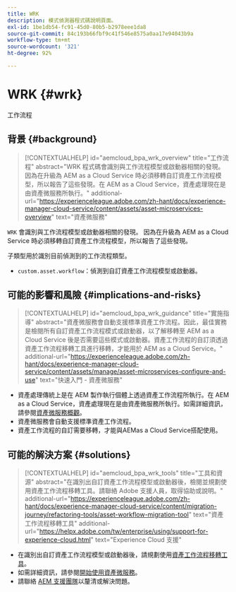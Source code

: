 ```yaml
---
title: WRK
description: 模式偵測器程式碼說明頁面。
exl-id: 1be1db54-fc91-45d0-80b5-b2978eee1da8
source-git-commit: 84c193b66fbf9c41f546e8575a0aa17e94043b9a
workflow-type: tm+mt
source-wordcount: '321'
ht-degree: 92%

---
```


# WRK {#wrk}

工作流程

## 背景 {#background}

>[!CONTEXTUALHELP]
>id="aemcloud_bpa_wrk_overview"
>title="工作流程"
>abstract="WRK 程式碼會識別與工作流程模型或啟動器相關的發現。因為在升級為 AEM as a Cloud Service 時必須移轉自訂資產工作流程模型，所以報告了這些發現。在 AEM as a Cloud Service，資產處理現在是由資產微服務所執行。"
>additional-url="https://experienceleague.adobe.com/zh-hant/docs/experience-manager-cloud-service/content/assets/asset-microservices-overview" text="資產微服務"

`WRK`  會識別與工作流程模型或啟動器相關的發現。 因為在升級為 AEM as a Cloud Service 時必須移轉自訂資產工作流程模型，所以報告了這些發現。

子類型用於識別目前偵測到的工作流程類型。

* `custom.asset.workflow`：偵測到自訂資產工作流程模型或啟動器。

## 可能的影響和風險 {#implications-and-risks}

>[!CONTEXTUALHELP]
>id="aemcloud_bpa_wrk_guidance"
>title="實施指導"
>abstract="資產微服務會自動支援標準資產工作流程。因此，最佳實務是檢閱所有自訂資產工作流程模式或啟動器，以了解移轉至 AEM as a Cloud Service 後是否需要這些模式或啟動器。資產工作流程的自訂須透過資產工作流程移轉工具進行移轉，才能用於 AEM as a Cloud Service。"
>additional-url="https://experienceleague.adobe.com/zh-hant/docs/experience-manager-cloud-service/content/assets/manage/asset-microservices-configure-and-use" text="快速入門 - 資產微服務"

* 資產處理傳統上是在 AEM 製作執行個體上透過資產工作流程所執行。在 AEM as a Cloud Service，資產處理現在是由資產微服務所執行。如需詳細資訊，請參閱[資產微服務概觀](https://experienceleague.adobe.com/zh-hant/docs/experience-manager-cloud-service/content/assets/asset-microservices-overview)。
* 資產微服務會自動支援標準資產工作流程。
* 資產工作流程的自訂需要移轉，才能與AEMas a Cloud Service搭配使用。

## 可能的解決方案 {#solutions}

>[!CONTEXTUALHELP]
>id="aemcloud_bpa_wrk_tools"
>title="工具和資源"
>abstract="在識別出自訂資產工作流程模型或啟動器後，檢閱並規劃使用資產工作流程移轉工具。請聯絡 Adob&#x200B;&#x200B;e 支援人員，取得協助或說明。"
>additional-url="https://experienceleague.adobe.com/zh-hant/docs/experience-manager-cloud-service/content/migration-journey/refactoring-tools/asset-workflow-migration-tool" text="資產工作流程移轉工具"
>additional-url="https://helpx.adobe.com/tw/enterprise/using/support-for-experience-cloud.html" text="Experience Cloud 支援"

* 在識別出自訂資產工作流程模型或啟動器後，請規劃使用[資產工作流程移轉工具](https://experienceleague.adobe.com/zh-hant/docs/experience-manager-cloud-service/content/migration-journey/refactoring-tools/asset-workflow-migration-tool)。
* 如需詳細資訊，請參閱[開始使用資產微服務](https://experienceleague.adobe.com/zh-hant/docs/experience-manager-cloud-service/content/assets/manage/asset-microservices-configure-and-use)。
* 請聯絡 [AEM 支援團隊](https://helpx.adobe.com/tw/enterprise/using/support-for-experience-cloud.html)以釐清或解決問題。
